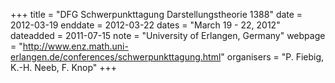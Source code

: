 +++
title = "DFG Schwerpunkttagung Darstellungstheorie 1388"
date = 2012-03-19
enddate = 2012-03-22
dates = "March 19 - 22, 2012"
dateadded = 2011-07-15
note = "University of Erlangen, Germany"
webpage = "http://www.enz.math.uni-erlangen.de/conferences/schwerpunkttagung.html"
organisers = "P. Fiebig, K.-H. Neeb, F. Knop"
+++
